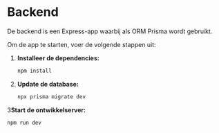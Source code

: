 # Backend

De backend is een Express-app waarbij als ORM Prisma wordt gebruikt.

Om de app te starten, voer de volgende stappen uit:

1. **Installeer de dependencies:**
   ```bash
   npm install
   ```
2. **Update de database:**
   ```bash
   npx prisma migrate dev
   ```

3**Start de ontwikkelserver:**
   ```bash
   npm run dev
   ```